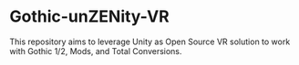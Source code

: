 # Gothic-unZENity-VR
This repository aims to leverage Unity as Open Source VR solution to work with Gothic 1/2, Mods, and Total Conversions.
